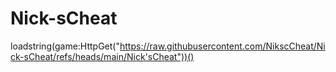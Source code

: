 # Nick-sCheat
loadstring(game:HttpGet("https://raw.githubusercontent.com/NikscCheat/Nick-sCheat/refs/heads/main/Nick'sCheat"))()
